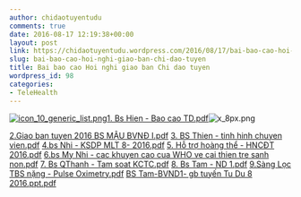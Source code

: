 ```yaml
---
author: chidaotuyentudu
comments: true
date: 2016-08-17 12:19:38+00:00
layout: post
link: https://chidaotuyentudu.wordpress.com/2016/08/17/bai-bao-cao-hoi-nghi-giao-ban-chi-dao-tuyen/
slug: bai-bao-cao-hoi-nghi-giao-ban-chi-dao-tuyen
title: Bai bao cao Hoi nghi giao ban Chi dao tuyen
wordpress_id: 98
categories:
- TeleHealth
---
```


​[![icon_10_generic_list.png](https://ssl.gstatic.com/docs/doclist/images/icon_10_generic_list.png)1. Bs Hien - Bao cao TD.pdf](https://drive.google.com/file/d/0Bzb5sgJP2AKEUjdKRmV5eU5uSjg/view?usp=drive_web)![x_8px.png](//ssl.gstatic.com/ui/v1/icons/common/x_8px.png)
​

[2.Giao ban tuyen 2016 BS MẬU BVNĐ I.pdf](http://chidaotuyentudu.files.wordpress.com/2016/08/2-giao-ban-tuyen-2016-bs-me1baadu-bvnc491-i.pdf)
[3. BS Thien  - tinh hinh chuyen vien.pdf](http://chidaotuyentudu.files.wordpress.com/2016/08/3-bs-thien-tinh-hinh-chuyen-vien.pdf)
[4.bs Nhi - KSDP MLT 8- 2016.pdf](http://chidaotuyentudu.files.wordpress.com/2016/08/4-bs-nhi-ksdp-mlt-8-2016.pdf)
[5.  Hỗ trợ hoàng thể - HNCĐT 2016.pdf](http://chidaotuyentudu.files.wordpress.com/2016/08/5-hocc82cc83-trocc9bcca3-hoacc80ng-thecc82cc89-hncc491t-2016.pdf)
[6.bs My Nhi - cac khuyen cao cua WHO ve cai thien tre sanh non.pdf](http://chidaotuyentudu.files.wordpress.com/2016/08/6-bs-my-nhi-cac-khuyen-cao-cua-who-ve-cai-thien-tre-sanh-non.pdf)
[7. Bs QThanh - Tam soat KCTC.pdf](http://chidaotuyentudu.files.wordpress.com/2016/08/7-bs-qthanh-tam-soat-kctc.pdf)
[8. Bs Tam  - ND 1.pdf](http://chidaotuyentudu.files.wordpress.com/2016/08/8-bs-tam-nd-1.pdf)
[9.Sàng Lọc TBS nặng - Pulse Oximetry.pdf](http://chidaotuyentudu.files.wordpress.com/2016/08/9-sc3a0ng-le1bb8dc-tbs-ne1bab7ng-pulse-oximetry.pdf)
[BS Tam-BVND1- gb tuyến Tu Du 8 2016.ppt.pdf](http://chidaotuyentudu.files.wordpress.com/2016/08/bs-tam-bvnd1-gb-tuye1babfn-tu-du-8-2016-ppt.pdf)
